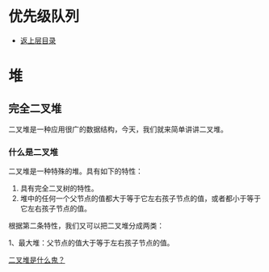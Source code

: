 # 优先级队列

* [返上层目录](../data-structures.md)



# 堆

## 完全二叉堆

二叉堆是一种应用很广的数据结构，今天，我们就来简单讲讲二叉堆。

### 什么是二叉堆

二叉堆是一种特殊的堆。具有如下的特性：

1. 具有完全二叉树的特性。
2. 堆中的任何一个父节点的值都大于等于它左右孩子节点的值，或者都小于等于它左右孩子节点的值。

根据第二条特性，我们又可以把二叉堆分成两类：

1、最大堆：父节点的值大于等于左右孩子节点的值。

[二叉堆是什么鬼？](https://mp.weixin.qq.com/s?__biz=Mzg2NzA4MTkxNQ==&mid=2247485231&idx=1&sn=8dfdc04bd209fba3077269faabe7c36f&source=41#wechat_redirect)











